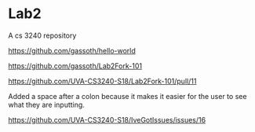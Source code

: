 # Lab2
A cs 3240 repository

https://github.com/gassoth/hello-world

https://github.com/gassoth/Lab2Fork-101

https://github.com/UVA-CS3240-S18/Lab2Fork-101/pull/11

Added a space after a colon because it makes it easier for the user to see what they are inputting.

https://github.com/UVA-CS3240-S18/IveGotIssues/issues/16

